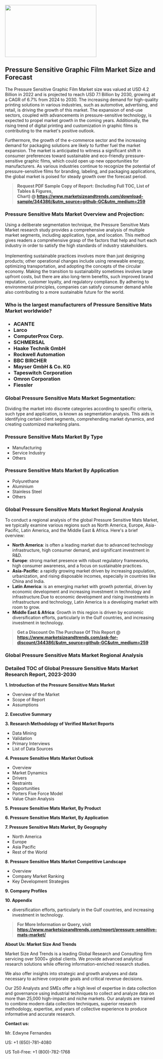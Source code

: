 <p><img class="alignnone size-medium wp-image-20088" src="https://ffe5etoiles.com/wp-content/uploads/2024/12/MST1-300x171.png" alt="" width="300" height="171" /></p><h2>Pressure Sensitive Graphic Film Market Size and Forecast</h2><p>The Pressure Sensitive Graphic Film Market size was valued at USD 4.2 Billion in 2022 and is projected to reach USD 7.1 Billion by 2030, growing at a CAGR of 6.7% from 2024 to 2030. The increasing demand for high-quality printing solutions in various industries, such as automotive, advertising, and retail, is driving the growth of this market. The expansion of end-use sectors, coupled with advancements in pressure-sensitive technology, is expected to propel market growth in the coming years. Additionally, the rising trend of digital printing and customization in graphic films is contributing to the market's positive outlook.</p><p>Furthermore, the growth of the e-commerce sector and the increasing demand for packaging solutions are likely to further fuel the market expansion. The market is anticipated to witness a significant shift in consumer preferences toward sustainable and eco-friendly pressure-sensitive graphic films, which could open up new opportunities for manufacturers. As various industries continue to recognize the potential of pressure-sensitive films for branding, labeling, and packaging applications, the global market is poised for steady growth over the forecast period.</p></p><blockquote id="" class=""><strong>Request PDF Sample Copy of Report: (Including Full TOC, List of Tables &amp; Figures, Chart)&nbsp;@&nbsp;<strong><a href="https://www.marketsizeandtrends.com/download-sample/344386/&utm_source=github-GC&utm_medium=259" target="_blank">https://www.marketsizeandtrends.com/download-sample/344386/&utm_source=github-GC&utm_medium=259</a></strong></strong></blockquote><h3 id="" class="">Pressure Sensitive Mats Market&nbsp;Overview and Projection:</h3><p id="" class="">Using a deliberate segmentation technique, the Pressure Sensitive Mats Market research study provides a comprehensive analysis of multiple market segments, including application, type, and location. This method gives readers a comprehensive grasp of the factors that help and hurt each industry in order to satisfy the high standards of industry stakeholders. <br /> <br />Implementing sustainable practices involves more than just designing products; other operational changes include using renewable energy, optimizing transportation, and adopting the concepts of the circular economy. Making the transition to sustainability sometimes involves large upfront costs, but there are also long-term benefits, such improved brand reputation, customer loyalty, and regulatory compliance. By adhering to environmental principles, companies can satisfy consumer demand while also contributing to a more sustainable future for the world.</p><h3 id="" class="">Who is the largest manufacturers of&nbsp;Pressure Sensitive Mats Market worldwide?</h3><h3 class=""><p><ul><li>ACANTE </li><li> Larco </li><li> ComputerProx Corp. </li><li> SCHMERSAL </li><li> Haake Technik GmbH </li><li> Rockwell Automation </li><li> BBC BIRCHER </li><li> Mayser GmbH & Co. KG </li><li> Tapeswitch Corporation </li><li> Omron Corporation </li><li> Fiessler</li></ul></p></h3><h3 id="" class="">Global&nbsp;Pressure Sensitive Mats Market Segmentation:</h3><p id="" class="">Dividing the market into discrete categories according to specific criteria, such type and application, is known as segmentation analysis. This aids in identifying certain client segments, comprehending market dynamics, and creating customized marketing plans.</p><h3 id="" class="">Pressure Sensitive Mats Market&nbsp;By Type</h3><p><p><ul><li>Manufacturing</li><li> Service Industry</li><li> Others</p></li></ul></p></p><h3 id="" class="">Pressure Sensitive Mats Market&nbsp;By Application</h3><p class=""><p><ul><li>Polyurethane</li><li> Aluminium</li><li> Stainless Steel</li><li> Others</li></ul></p></p><h3 id="" class="">Global Pressure Sensitive Mats Market Regional Analysis</h3><p id="" class="">To conduct a regional analysis of the global Pressure Sensitive Mats Market, we typically examine various regions such as North America, Europe, Asia-Pacific, Latin America, and the Middle East &amp; Africa. Here's a brief overview:</p><ul><li><strong>North America</strong>: is often a leading market due to advanced technology infrastructure, high consumer demand, and significant investment in R&amp;D.</li><li><strong>Europe</strong>: strong market presence with robust regulatory frameworks, high consumer awareness, and a focus on sustainable practices.</li><li><strong>Asia-Pacific</strong>: a rapidly growing market driven by increasing population, urbanization, and rising disposable incomes, especially in countries like China and India.</li><li><strong>Latin America</strong>: is an emerging market with growth potential, driven by economic development and increasing investment in technology and infrastructure.Due to economic development and rising investments in infrastructure and technology, Latin America is a developing market with room to grow.</li><li><strong>Middle East &amp; Africa</strong>: Growth in this region is driven by economic diversification efforts, particularly in the Gulf countries, and increasing investment in technology.</li></ul><blockquote id="" class=""><strong>Get a Discount On The Purchase Of This Report @ <strong><a href="https://www.marketsizeandtrends.com/ask-for-discount/344386/&utm_source=github-GC&utm_medium=259" target="_blank">https://www.marketsizeandtrends.com/ask-for-discount/344386/&utm_source=github-GC&utm_medium=259</a></strong></strong></blockquote><h3 id="" class="">Global Pressure Sensitive Mats Market Regional Analysis</h3><h3 id="" class="">Detailed TOC of Global Pressure Sensitive Mats Market Research Report, 2023-2030</h3><p id="" class=""><strong>1. Introduction of the Pressure Sensitive Mats Market</strong></p><ul><li>Overview of the Market</li><li>Scope of Report</li><li>Assumptions</li></ul><p id="" class=""><strong>2. Executive Summary</strong></p><p id="" class=""><strong>3. Research Methodology of Verified Market Reports</strong></p><ul><li>Data Mining</li><li>Validation</li><li>Primary Interviews</li><li>List of Data Sources</li></ul><p id="" class=""><strong>4. Pressure Sensitive Mats Market Outlook</strong></p><ul><li>Overview</li><li>Market Dynamics</li><li>Drivers</li><li>Restraints</li><li>Opportunities</li><li>Porters Five Force Model</li><li>Value Chain Analysis</li></ul><p id="" class=""><strong>5. Pressure Sensitive Mats Market, By Product</strong></p><p id="" class=""><strong>6. Pressure Sensitive Mats Market, By Application</strong></p><p id="" class=""><strong>7. Pressure Sensitive Mats Market, By Geography</strong></p><ul><li>North America</li><li>Europe</li><li>Asia Pacific</li><li>Rest of the World</li></ul><p id="" class=""><strong>8. Pressure Sensitive Mats Market Competitive Landscape</strong></p><ul><li>Overview</li><li>Company Market Ranking</li><li>Key Development Strategies</li></ul><p id="" class=""><strong>9. Company Profiles</strong></p><p id="" class=""><strong>10. Appendix</strong></p><ul><li>diversification efforts, particularly in the Gulf countries, and increasing investment in technology.</li></ul><blockquote id="" class=""><strong>For More Information or Query, visit <strong><strong><a href="https://www.marketsizeandtrends.com/report/pressure-sensitive-mats-market/" target="_blank">https://www.marketsizeandtrends.com/report/pressure-sensitive-mats-market/</a></strong></strong></strong></blockquote><p id="" class=""><strong>About Us: Market Size And Trends</strong></p><p id="" class="">Market Size And Trends is a leading Global Research and Consulting firm servicing over 5000+ global clients. We provide advanced analytical research solutions while offering information-enriched research studies.</p><p id="" class="">We also offer insights into strategic and growth analyses and data necessary to achieve corporate goals and critical revenue decisions.</p><p id="" class="">Our 250 Analysts and SMEs offer a high level of expertise in data collection and governance using industrial techniques to collect and analyze data on more than 25,000 high-impact and niche markets. Our analysts are trained to combine modern data collection techniques, superior research methodology, expertise, and years of collective experience to produce informative and accurate research.</p><p id="" class=""><strong>Contact us:</strong></p><p id="" class="">Mr. Edwyne Fernandes</p><p id="" class="">US: +1 (650)-781-4080</p><p id="" class="">US Toll-Free: +1 (800)-782-1768</p>
